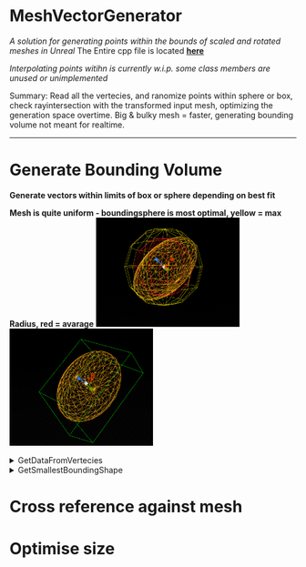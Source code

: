 # MeshVectorGenerator
*A solution for generating points within the bounds of scaled and rotated meshes in Unreal*
The Entire cpp file is located [**here**](https://github.com/GBaath/UnrealFunctionLibraries/tree/main/.cpp) 

*Interpolating points witihn is currently w.i.p. some class members are unused or unimplemented*

Summary: Read all the vertecies, and ranomize points within sphere or box, check rayintersection with the transformed input mesh, optimizing the generation space overtime.
Big & bulky mesh = faster, generating bounding volume not meant for realtime. 

---

# Generate Bounding Volume
**Generate vectors within limits of box or sphere depending on best fit**

**Mesh is quite uniform - boundingsphere is most optimal, yellow = max Radius, red = avarage**
<img src="Radiuses.png" width="50%"/>
<img src="OrientedBox.png" width="50%"/>


<details>
<summary>GetDataFromVertecies</summary>

 ```cpp
//call this before generating point
void UVolumeInterpolator::Init(UStaticMeshComponent* Mesh, const FTransform WT)
{
    FJsonSerializableArrayInt Triangles;
    TArray<FVector> Normals;

    //save vertex data for point in polygon alg
    GetDataFromVerticies(Mesh, WT, Vertecies, Triangles, Normals, AvarageRadius, LargestRadius, BoxvolumeIsSmallest);
}


void UVolumeInterpolator::GetDataFromVerticies(UStaticMeshComponent* Mesh, const FTransform WT, TArray<FVector>& Verts, FJsonSerializableArrayInt& TriangleIndexes, TArray<FVector>& Normals,
    float& OutAvgRadiusToCenter, float& OutMaxRadiusToCenter, bool& bBoxIsSmallestBoundingShape) {

    OutMaxRadiusToCenter = 0;
    OutAvgRadiusToCenter = 0;

    TArray<FVector2D> UV;
    TArray<FProcMeshTangent> Tangents;
    UKismetProceduralMeshLibrary::GetSectionFromStaticMesh(Mesh->GetStaticMesh(), 0, 0, Verts, TriangleIndexes, Normals, UV, Tangents);
    float MagnitudeValues = 0;
    float Radius = 0;

    FOrientedBox Box;


    //REPLACE FUNCTION WITH VARIABLES SET FROM START
    //verts are localspace
    UVolumeInterpolator::GetSmallestBoundingShape(WT, Verts, Radius ,bBoxIsSmallestBoundingShape);
    UE_LOG(LogTemp, Warning, TEXT("%d"), Radius);

    //Randomize point using radius or box depening on smallest error margin 
    if (bBoxIsSmallestBoundingShape) {
        return;
    }
    else {
        //find avarageradius
        for (FVector& vert : Verts) {

            UCommonFunctions::TransformVector(vert, WT);
            //UKismetSystemLibrary::DrawDebugPoint(Mesh, vert, 3.f, FLinearColor::Red, 5.f

            float Magnitude = (vert - WT.GetLocation()).Length();
            MagnitudeValues += Magnitude;
        }
        if (Verts.Num() <= 0) {
            UE_LOG(LogTemp, Warning, TEXT("Verticies Array is 0"));
            return;
        }

        OutAvgRadiusToCenter = MagnitudeValues / Verts.Num();
        OutAvgRadiusToCenter;
        OutMaxRadiusToCenter = Radius;
        OutMaxRadiusToCenter;
    }
    return;
}


```
</details>
<details>
<summary>GetSmallestBoundingShape</summary>

 ```cpp
//this should not be recalculated during runtime
void UVolumeInterpolator::GetSmallestBoundingShape(const FTransform WT, TArray<FVector> Verts, float& OutRadius , bool& BoxIsSmallest) {


    UE::Geometry::TMinVolumeBox3<float> box;

    Vertecies = Verts;


    TFunctionRef<FVector3f(int32)> GetVertexInWorldSpace =
        [Verts,WT](int32 i) {

        FVector V  = Verts[FMath::Clamp(i, 0, Verts.Num() - 1)];
        UCommonFunctions::TransformVector(V, WT);

        return (FVector3f)V;
        };

    //get smallest boundingbox
    UE::Geometry::FOrientedBox3f OBox;

    //Solve is somewhat unreliable
    int i = 0;
    int maxTries = 10;
    do {
        box.Solve(Verts.Num(), GetVertexInWorldSpace, true);
        i++;
    } while (i < maxTries || !box.IsSolutionAvailable());

    if (box.IsSolutionAvailable()) {
        box.GetResult(OBox);
    }
    else
    {
        UE_LOG(LogTemp, Warning, TEXT("Failed To Solve BoxVolume"));

        BoxIsSmallest = false;
        //return SphereData
        //largest radius is smallest boundingbox
        float LRadius = 0.f;
        for (FVector& vert : Verts) {
            FVector V = vert;
            UCommonFunctions::TransformVector(V, WT);
            //UCommonFunctions::TransformVector(V, WorldTransform);
            UKismetSystemLibrary::DrawDebugPoint(GetWorld(), V, 5.f, FLinearColor::White, 1.f);
            LRadius = FMath::Max((V-WT.GetLocation()).Length(), LRadius);
        }

       BoxvolumeIsSmallest = BoxIsSmallest;
       OutRadius = LRadius;
       LargestRadius = LRadius;


        return;
    }
    //largest radius is smallest bounding
    float LRadius = 0.f;
    for (FVector& vert : Verts) {
        FVector V = vert;
        UCommonFunctions::TransformVector(V, WT);
        //UCommonFunctions::TransformVector(V, WorldTransform);
        UKismetSystemLibrary::DrawDebugPoint(GetWorld(), V, 5.f, FLinearColor::White, 1.f);
        LRadius = FMath::Max((V-WT.GetLocation()).Length(), LRadius);
    }

    LargestRadius = LRadius;

    float boxVol = OBox.Volume();
    float radVol = ((4 / 3) * UKismetMathLibrary::GetPI() * FMath::Cube(LRadius));
    //compare volumes
    if (OBox.Volume() > ((4 / 3) * UKismetMathLibrary::GetPI() * FMath::Cube(LRadius))) {
        BoxIsSmallest = false;
        OutRadius = LRadius;

        BoxvolumeIsSmallest = BoxIsSmallest;

        return;
    }

    BoxIsSmallest = true;


    OrientedBox = ConvertFrom3f(OBox);
    BoxvolumeIsSmallest = BoxIsSmallest;

    return;
}

```
</details>

# Cross reference against mesh


# Optimise size

